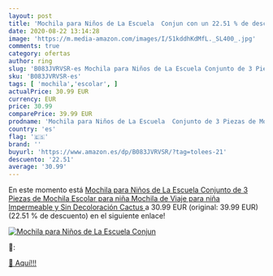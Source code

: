 ```yaml
---
layout: post
title: 'Mochila para Niños de La Escuela  Conjun con un 22.51 % de descuento'
date: 2020-08-22 13:14:28
image: 'https://m.media-amazon.com/images/I/51kddhKdMfL._SL400_.jpg'
comments: true
category: ofertas
author: ring
slug: 'B083JVRVSR-es Mochila para Niños de La Escuela Conjunto de 3 Piezas de...'
sku: 'B083JVRVSR-es'
tags: [ 'mochila','escolar', ]
actualPrice: 30.99 EUR
currency: EUR
price: 30.99
comparePrice: 39.99 EUR
prodname: 'Mochila para Niños de La Escuela  Conjunto de 3 Piezas de Mochila Escolar para niña  Mochila de Viaje para niña Impermeable y Sin Decoloración  Cactus '
country: 'es'
flag: '🇪🇸'
brand: ''
buyurl: 'https://www.amazon.es/dp/B083JVRVSR/?tag=tolees-21'
descuento: '22.51'
average: '30.99'
---
```


En este momento está [Mochila para Niños de La Escuela  Conjunto de 3 Piezas de Mochila Escolar para niña  Mochila de Viaje para niña Impermeable y Sin Decoloración  Cactus ](https://www.amazon.es/dp/B083JVRVSR/?tag=tolees-21) a 30.99 EUR (original: 39.99 EUR) (22.51 %  de descuento) en el siguiente enlace!

[![Mochila para Niños de La Escuela  Conjun](https://m.media-amazon.com/images/I/51kddhKdMfL._SL400_.jpg)](https://www.amazon.es/dp/B083JVRVSR/?tag=tolees-21)

🔎:


[🛒 Aquí!!!](https://www.amazon.es/dp/B083JVRVSR/?tag=tolees-21)
